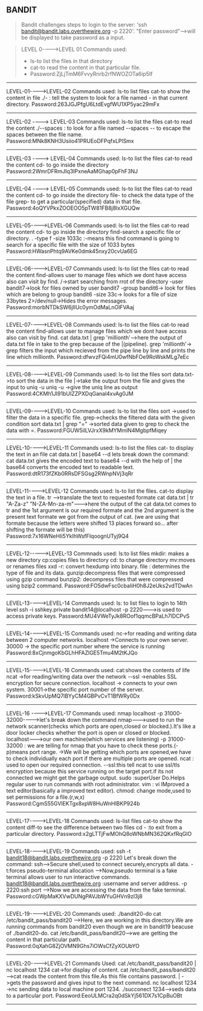 ## BANDIT 

> Bandit challenges steps to login to the server:
> 'ssh bandit@bandit.labs.overthewire.org -p 2220'.
> "Enter password"-->will be displayed to take password as a input.

> LEVEL 0---->LEVEL 01
> Commands used:
> - ls-to list the files in that directory
> - cat-to read the content in that particular file.
> - Password:ZjLjTmM6FvvyRnrb2rfNWOZOTa6ip5If

_______________________________________________________________

LEVEL-01---->LEVEL-02
Commands used:
ls-to list files
cat-to show the content in file
./- : tell the system to look for a file named - in that current directory.
Password:263JGJPfgU6LtdEvgfWU1XP5yac29mFx

_______________________________________________________________

LEVEL-02 ----> LEVEL-03
Commands used:
ls-to list the files
cat-to read the content
./--spaces : to look for a file named --spaces 
\-- to escape the spaces between the file name.
Password:MNk8KNH3Usiio41PRUEoDFPqfxLPlSmx

_______________________________________________________________

LEVEL-03 ----> LEVEL-04
Commands used:
ls-to list the files
cat-to read the content
cd- to go inside the directory
Password:2WmrDFRmJIq3IPxneAaMGhap0pFhF3NJ

_______________________________________________________________

LEVEL-04 ----> LEVEL-05
Commands used:
ls-to list the files
cat-to read the content
cd- to go inside the directory
file- to check the data type of the file
grep- to get a particular(specified) data in that file.
Password:4oQYVPkxZOOEOO5pTW81FB8j8lxXGUQw

_______________________________________________________________

LEVEL-05---->LEVEL-06
Commands used:
ls-to list the files
cat-to read the content
cd- to go inside the directory
find-search a specific file or directory.
. -type f -size 1033c :-means this find command is going to search for a specific file with the size of 1033 bytes
Password:HWasnPhtq9AVKe0dmk45nxy20cvUa6EG

_______________________________________________________________

LEVEL-06---->LEVEL-07
Commands used:
ls-to list the files
cat-to read the content
find-allows user to manage files which we dont have access also can visit by find.
/->start searching from rrot of the directory
-user bandit7->look for files owned by user bandit7
-group bandit6-> look for files which are belong to group bandit6
-size 33c-> looks for a file of size 33bytes
2>/dev/null->Hides the error messages.
Password:morbNTDkSW6jIlUc0ymOdMaLnOlFVAaj

_______________________________________________________________

LEVEL-07---->LEVEL-08
Commands used:
ls-to list the files
cat-to read the content
find-allows user to manage files which we dont have access also can visit by find.
cat data.txt | grep 'millionth'-->here the output of data.txt file in take to the grep because of the |(pipeline).
grep 'millionth'-> grep filters the input which recieved from the pipe line by line and prints the line which millionth.
Password:dfwvzFQi4mU0wfNbFOe9RoWskMLg7eEc

_______________________________________________________________

LEVEL-08---->LEVEL-09
Commands used:
ls-to list the files
sort data.txt->to sort the data in the file
|->take the output from the file and gives the input to uniq -u
uniq -u ->give the uniq line as output
Password:4CKMh1JI91bUIZZPXDqGanal4xvAg0JM

_______________________________________________________________

LEVEL-09---->LEVEL-10
Commands used:
ls-to list the files
sort ->used to filter the data in a specific file.
grep->checks the filtered data with the given condition 
sort data.txt | grep "=" ->sorted data given to grep to check the data with =.
Password:FGUW5ilLVJrxX9kMYMmlN4MgbpfMiqey

_______________________________________________________________

LEVEL-10---->LEVEL-11
Commands used:
ls-to list the files 
cat- to display the text in an file
cat data.txt | base64 --d
lets break down the command:
cat data.txt gives the encoded text to base64 --d with the help of | the base64 converts the encoded text to readable text.
Password:dtR173fZKb0RRsDFSGsg2RWnpNVj3qRr

_______________________________________________________________

LEVEL-11---->LEVEL-12
Commands used:
ls-to list the files.
cat-to display the text in a file.
tr -->translate the text to requested formate
cat data.txt | tr "A-Za-z" "N-ZA-Mn-za-m"--->here the output of the cat data.txt comes to tr and the 1st argument is our required formate and the 2nd argument is the present text formate we got from the output of cat.
(we are using that formate because the letters were shifted 13 places forward so... after shifting the formate will be this)
Password:7x16WNeHIi5YkIhWsfFIqoognUTyj9Q4

_______________________________________________________________

LEVEL-12----->LEVEL-13
Commnads used:
ls:to list files 
mkdir: makes a new directory
cp:copies files to directory
cd: to change directory
mv:moves or renames files
xxd -r: convert hexdump into binary.
file : determines the type of file and its data.
gunzip:decompress files that were compressed using gzip command
bunzip2: decompress files that were compressed using bzip2 command.
Password:FO5dwFsc0cbaIiH0h8J2eUks2vdTDwAn

_______________________________________________________________

LEVEL-13---->LEVEL-14
Commands used:
ls: to list files to login to 14th level
ssh -i sshkey.private bandit14@localhost -p 2220--->is used to access private keys.
Password:MU4VWeTyJk8ROof1qqmcBPaLh7lDCPvS

_______________________________________________________________

LEVEL-14---->LEVEL-15
Commands used:
nc->for reading and writing data between 2 computer networks.
localhost ->Connects to your own server.
30000 -> the specific port number where the service is running
Password:8xCjnmgoKbGLhHFAZlGE5Tmu4M2tKJQo

_______________________________________________________________

LEVEL-15---->LEVEL-16
Commands used:
cat:shows the contents of life
ncat ->for reading/writing data over the network
--ssl ->enables SSL encryption for secure connection.
localhost -> connects to your own system.
30001->the specific port number of the server.
Password:kSkvUpMQ7lBYyCM4GBPvCvT1BfWRy0Dx
_______________________________________________________________

LEVEL-16 ---->LEVEL-17
Commands used:
nmap localhost -p 31000-32000---->let's break down the command 
nmap--->used to run the network scanner(checks which ports are open,closed or blocked.).It's like a door locker checks whether the port is open or closed or blocked.
localhost--->our own machine(which services are listening)
-p 31000-32000 : we are telling for nmap that you have to check these ports.(-p)means port range.
->We will be getting which ports are opened,we have to check individually each port if there are multiple ports are opened.
ncat : used to open our required connection.
--ssl:this tell ncat to use ssl/tls encryption because this service running on the target port.if its not connected we might get the garbage output.
sudo :superUser Do.Helps regular user to run commands with root administrator.
vim : vi IMproved a text editor(basically a improved text editor).
chmod: change mode,used to set permissions for a file.(r,w,x)
Password:CgmS55GVlEKTgx8xpW8HuWnHlBKP924b
__________________________________________________________________

LEVEL-17---->LEVEL-18
Commands used:
ls-list files
cat-to show the content
diff-to see the difference between two files 
cd - :to exit from a particular directory.
Password:x2gLTTjFwMOhQ8oWNbMN362QKxfRqGlO
__________________________________________________________________

LEVEL-18---->LEVEL-19
Commands used:
ssh -t bandit18@bandit.labs.overthewire.org -p 2220
Let's break down the command:
ssh-->Secure shell,used to connect securely,encrypts all data.
-t:forces pseudo-terminal allocation
-->Now,pseudo terminal is a fake terminal allows user to run interactive commands.
bandit18@bandit.labs.overthewire.org :username and server address.
-p 2220:ssh port
-->Now we are accessing the data from the fake terminal.
Password:cGWpMaKXVwDUNgPAVJbWYuGHVn9zl3j8
_________________________________________________________________

LEVEL-19---->LEVEL-20
Commands used:
./bandit20-do cat /etc/bandit_pass/bandit20
-->Here, we are working in this directory.We are running commands from bandit20 even though we are in bandit19 beacuse of ./bandit20-do.
cat /etc/bandit_pass/bandit20-->we are getting the content in that particular path.
Password:0qXahG8ZjOVMN9Ghs7iOWsCfZyXOUbYO
__________________________________________________________________

LEVEL-20---->LEVEL-21
Commands Used:
cat /etc/bandit_pass/bandit20 | nc localhost 1234
cat->for display of content.
cat /etc/bandit_pass/bandit20 -->cat reads the content from this file.As this file contains password.
| ->gets the password and gives input to the next command.
nc localhost 1234 ->nc sending data to local machine port 1234.
./succonect 1234-->seds data to a particular port.
Password:EeoULMCra2q0dSkYj561DX7s1CpBuOBt
___________________________________________________________________

